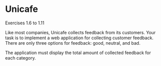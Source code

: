 # Unicafe

Exercises 1.6 to 1.11

Like most companies, Unicafe collects feedback from its customers. Your task is to implement a web application for collecting customer feedback. There are only three options for feedback: good, neutral, and bad.

The application must display the total amount of collected feedback for each category.

